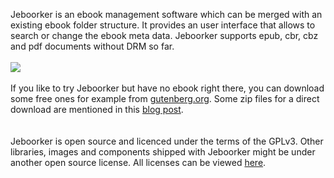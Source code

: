 Jeboorker is an ebook management software which can be merged with an existing ebook folder structure. It provides an user interface that allows to search or change the ebook meta data. Jeboorker supports epub, cbr, cbz and pdf documents without DRM so far.
<br><br>
<img src='http://jeboorker.googlecode.com/svn/wiki/screenshot_main.jpg' />
<br><br>
If you like to try Jeboorker but have no ebook right there, you can download some free ones for example from <a href='http://www.gutenberg.org/'>gutenberg.org</a>. Some zip files for a direct download are mentioned in this <a href='http://nouspique.com/2010/05/public-domain-epub-ebook-collections/'>blog post</a>.<br>
<br><br>
Jeboorker is open source and licenced under the terms of the GPLv3. Other libraries, images and components shipped with Jeboorker might be under another open source license. All licenses can be viewed <a href='https://code.google.com/p/jeboorker/source/browse/#svn%2Ftrunk%2Fdoc%2Flicense'>here</a>.